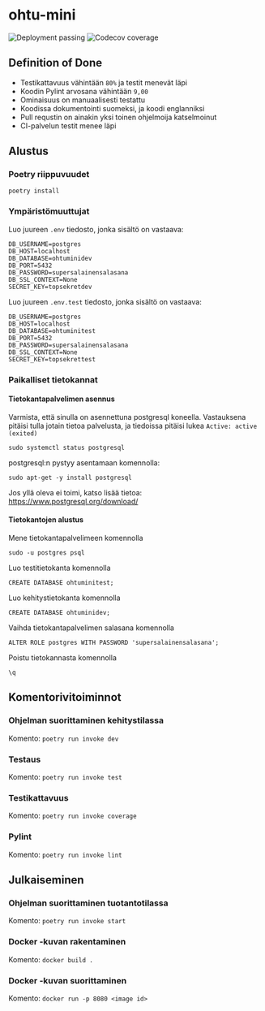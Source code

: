 # ohtu-mini

![Deployment passing](https://github.com/Perttu-Kangas/ohtu-mini/actions/workflows/pipeline.yml/badge.svg)
![Codecov coverage](https://codecov.io/gh/Perttu-Kangas/ohtu-mini/branch/main/graph/badge.svg?token=5JFTXJ2SI4)

## Definition of Done

- Testikattavuus vähintään `80%` ja testit menevät läpi
- Koodin Pylint arvosana vähintään `9,00`
- Ominaisuus on manuaalisesti testattu
- Koodissa dokumentointi suomeksi, ja koodi englanniksi
- Pull requstin on ainakin yksi toinen ohjelmoija katselmoinut
- CI-palvelun testit menee läpi

## Alustus

### Poetry riippuvuudet

```
poetry install
```

### Ympäristömuuttujat

Luo juureen `.env` tiedosto, jonka sisältö on vastaava:

```
DB_USERNAME=postgres
DB_HOST=localhost
DB_DATABASE=ohtuminidev
DB_PORT=5432
DB_PASSWORD=supersalainensalasana
DB_SSL_CONTEXT=None
SECRET_KEY=topsekretdev
```

Luo juureen `.env.test` tiedosto, jonka sisältö on vastaava:

```
DB_USERNAME=postgres
DB_HOST=localhost
DB_DATABASE=ohtuminitest
DB_PORT=5432
DB_PASSWORD=supersalainensalasana
DB_SSL_CONTEXT=None
SECRET_KEY=topsekrettest
```

### Paikalliset tietokannat

#### Tietokantapalvelimen asennus

Varmista, että sinulla on asennettuna postgresql koneella. Vastauksena pitäisi
tulla jotain tietoa palvelusta, ja tiedoissa pitäisi lukea
`Active: active (exited)`

```
sudo systemctl status postgresql
```

postgresql:n pystyy asentamaan komennolla:

```
sudo apt-get -y install postgresql
```

Jos yllä oleva ei toimi, katso lisää tietoa:
https://www.postgresql.org/download/

#### Tietokantojen alustus

Mene tietokantapalvelimeen komennolla

```
sudo -u postgres psql
```

Luo testitietokanta komennolla

```
CREATE DATABASE ohtuminitest;
```

Luo kehitystietokanta komennolla

```
CREATE DATABASE ohtuminidev;
```

Vaihda tietokantapalvelimen salasana komennolla

```
ALTER ROLE postgres WITH PASSWORD 'supersalainensalasana';
```

Poistu tietokannasta komennolla

```
\q
```

## Komentorivitoiminnot

### Ohjelman suorittaminen kehitystilassa

Komento: `poetry run invoke dev`

### Testaus

Komento: `poetry run invoke test`

### Testikattavuus

Komento: `poetry run invoke coverage`

### Pylint

Komento: `poetry run invoke lint`

## Julkaiseminen

### Ohjelman suorittaminen tuotantotilassa

Komento: `poetry run invoke start`

### Docker -kuvan rakentaminen

Komento: `docker build .`

### Docker -kuvan suorittaminen

Komento: `docker run -p 8080 <image id>`
